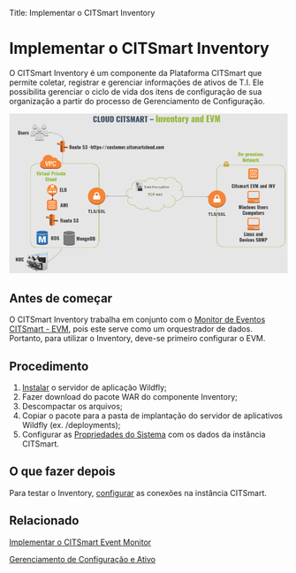 Title: Implementar o CITSmart Inventory

# Implementar o CITSmart Inventory

O CITSmart Inventory é um componente da Plataforma CITSmart que permite coletar, registrar e gerenciar informações de ativos de T.I. Ele possibilita gerenciar o ciclo de vida dos itens de configuração de sua organização a partir do processo de Gerenciamento de Configuração.

![Arquitetura EVM e INV](images/cloud-arch-inv-evm.png)

Antes de começar
------------

O CITSmart Inventory trabalha em conjunto com o [Monitor de Eventos CITSmart - EVM][1], pois este serve como um orquestrador de dados. Portanto, para utilizar o Inventory, deve-se primeiro configurar o EVM.


## Procedimento

1. [Instalar][2] o servidor de aplicação Wildfly;
2. Fazer download do pacote WAR do componente Inventory;  
3. Descompactar os arquivos;  
4. Copiar o pacote para a pasta de implantação do servidor de aplicativos Wildfly (ex. /deployments);  
5. Configurar as [Propriedades do Sistema][3] com os dados da instância CITSmart.

## O que fazer depois  

Para testar o Inventory, [configurar][4] as conexões na instância CITSmart.

## Relacionado

[Implementar o CITSmart Event Monitor][5]

[Gerenciamento de Configuração e Ativo][6]


[1]:/pt-br/citsmart-platform-9/additional-features/add-ons/event-monitor.html
[2]:/pt-br/citsmart-platform-9/get-started/installation-and-upgrade/perform-installation.html
[3]:/pt-br/citsmart-platform-9/get-started/installation-and-upgrade/perform-installation.html#configuracao-do-system-properties
[4]:/pt-br/citsmart-platform-9/processes/event/configuration/set-inventory-connection.html
[5]:/pt-br/citsmart-platform-9/additional-features/add-ons/event-monitor.html
[6]:/pt-br/citsmart-platform-9/processes/configuration/overview.html



<!-- !!! tip "About"

    <b>Product/Version:</b> CITSmart | 9.00 &nbsp;&nbsp;
    <b>Updated:</b>01/22/2019 - João Pelles  
	
